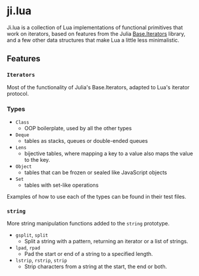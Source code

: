# ji.lua

Ji.lua is a collection of Lua implementations of functional primitives that work
on iterators, based on features from the Julia
[Base.Iterators](https://docs.julialang.org/en/v1/base/iterators/) library, and
a few other data structures that make Lua a little less minimalistic.

## Features

### `Iterators`

Most of the functionality of Julia's Base.Iterators, adapted to Lua's iterator
protocol.

### Types

- `Class`
  - OOP boilerplate, used by all the other types
- `Deque`
  - tables as stacks, queues or double-ended queues
- `Lens`
  - bijective tables, where mapping a key to a value also maps the value to the
    key.
- `Object`
  - tables that can be frozen or sealed like JavaScript objects
- `Set`
  - tables with set-like operations

Examples of how to use each of the types can be found in their test files.

### `string`

More string manipulation functions added to the `string` prototype.

- `gsplit`, `split`
  - Split a string with a pattern, returning an iterator or a list of strings.
- `lpad`, `rpad`
  - Pad the start or end of a string to a specified length.
- `lstrip`, `rstrip`, `strip`
  - Strip characters from a string at the start, the end or both.
